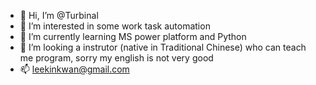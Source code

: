 - 👋 Hi, I’m @Turbinal
- 👀 I’m interested in some work task automation 
- 🌱 I’m currently learning MS power platform and Python
- 💞️ I’m looking a instrutor (native in Traditional Chinese) who can teach me program, sorry my english is not very good
- 📫 leekinkwan@gmail.com

<!---
Turbinal/Turbinal is a ✨ special ✨ repository because its `README.md` (this file) appears on your GitHub profile.
You can click the Preview link to take a look at your changes.
--->
